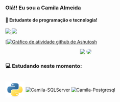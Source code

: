 ### Olá!! Eu sou a Camila Almeida
#### 📌 Estudante de programação e tecnologia! 

<div>
  <a href="https://github.com/camila-analista">
  <img height="180cm" src="https://github-readme-stats.vercel.app/api?username=camila-analista&show_icons=true&theme=dracula&include_all_commits=true&count_private=true"/>
  <img height="180cm" src="https://github-readme-stats.vercel.app/api/top-langs/?username=camila-analista
&layout=compact&langs_count-16&theme=dracula"/>
</div>

[![ Gráfico de atividade github de Ashutosh ](https://github-readme-activity-graph.cyclic.app/graph?username=camila-analista&bg_color=0d1117&color=b13583&line=b13583&point=ff9494&area=true&hide_border=true)

<div align="center">
<a href = "mailto:camila.almeida.analista@gmail.com"> <img src="https://img.shields.io/badge/Gmail-D14836?style=for-the-badge&logo=gmail&logoColor=white" target="_blank"></a>
<a href="https://www.linkedin.com/in/camilabalmeida/" target="_blank"><img src="https://img.shields.io/badge/LinkedIn-0077B5?style=for-the-badge&logo=linkedin&logoColor=white" style="border-radius: 30px" target="_blank"></a>
</div>

### 💻 Estudando neste momento:
<div style="display: inline_block"><br>
  <img align="center" alt="Camila-Python" height="50" width=60" src="https://raw.githubusercontent.com/devicons/devicon/master/icons/python/python-original.svg">  
  <img align="center" alt="Camila-SQLServer" height="50" width="60" src="https://cdn.jsdelivr.net/gh/devicons/devicon/icons/microsoftsqlserver/microsoftsqlserver-plain-wordmark.svg" />
  <img align="center" alt="Camila-Postgresql" height="50" width="60" src="https://cdn.jsdelivr.net/gh/devicons/devicon/icons/postgresql/postgresql-plain-wordmark.svg" />
          
</div>       
 
